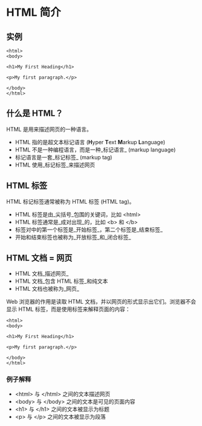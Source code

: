 
# HTML 简介




## 实例

```
<html>
<body>

<h1>My First Heading</h1>

<p>My first paragraph.</p>

</body>
</html>

```



## 什么是 HTML？

HTML 是用来描述网页的一种语言。

*   HTML 指的是超文本标记语言 (**H**yper **T**ext **M**arkup **L**anguage)
*   HTML 不是一种编程语言，而是一种_标记语言_ (markup language)
*   标记语言是一套_标记标签_ (markup tag)
*   HTML 使用_标记标签_来描述网页

## HTML 标签

HTML 标记标签通常被称为 HTML 标签 (HTML tag)。

*   HTML 标签是由_尖括号_包围的关键词，比如 &lt;html&gt;
*   HTML 标签通常是_成对出现_的，比如 &lt;b&gt; 和 &lt;/b&gt;
*   标签对中的第一个标签是_开始标签_，第二个标签是_结束标签_
*   开始和结束标签也被称为_开放标签_和_闭合标签_

## HTML 文档 = 网页

*   HTML 文档_描述网页_
*   HTML 文档_包含 HTML 标签_和纯文本
*   HTML 文档也被称为_网页_

Web 浏览器的作用是读取 HTML 文档，并以网页的形式显示出它们。浏览器不会显示 HTML 标签，而是使用标签来解释页面的内容：

```
<html>
<body>

<h1>My First Heading</h1>

<p>My first paragraph.</p>

</body>
</html>

```

### 例子解释

*   &lt;html&gt; 与 &lt;/html&gt; 之间的文本描述网页
*   &lt;body&gt; 与 &lt;/body&gt; 之间的文本是可见的页面内容
*   &lt;h1&gt; 与 &lt;/h1&gt; 之间的文本被显示为标题
*   &lt;p&gt; 与 &lt;/p&gt; 之间的文本被显示为段落

